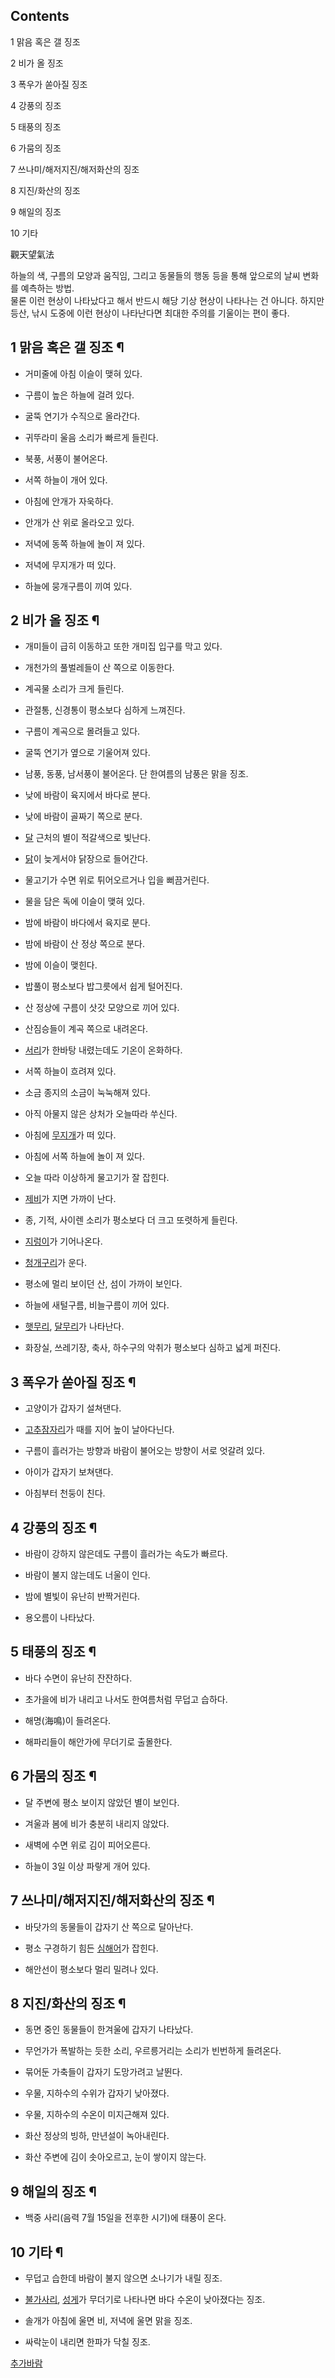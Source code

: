 ## Contents

    

1 맑음 혹은 갤 징조

2 비가 올 징조

3 폭우가 쏟아질 징조

4 강풍의 징조

5 태풍의 징조

6 가뭄의 징조

7 쓰나미/해저지진/해저화산의 징조

8 지진/화산의 징조

9 해일의 징조

10 기타

觀天望氣法  

하늘의 색, 구름의 모양과 움직임, 그리고 동물들의 행동 등을 통해 앞으로의 날씨 변화를 예측하는 방법.  
물론 이런 현상이 나타났다고 해서 반드시 해당 기상 현상이 나타나는 건 아니다. 하지만 등산, 낚시 도중에 이런 현상이 나타난다면 최대한
주의를 기울이는 편이 좋다.

## 1 맑음 혹은 갤 징조 ¶

  * 거미줄에 아침 이슬이 맺혀 있다.  

  * 구름이 높은 하늘에 걸려 있다.  

  * 굴뚝 연기가 수직으로 올라간다.  

  * 귀뚜라미 울음 소리가 빠르게 들린다.  

  * 북풍, 서풍이 불어온다.  

  * 서쪽 하늘이 개어 있다.  

  * 아침에 안개가 자욱하다.  

  * 안개가 산 위로 올라오고 있다.  

  * 저녁에 동쪽 하늘에 놀이 져 있다.  

  * 저녁에 무지개가 떠 있다.  

  * 하늘에 뭉개구름이 끼여 있다.  

## 2 비가 올 징조 ¶

  * 개미들이 급히 이동하고 또한 개미집 입구를 막고 있다.  

  * 개천가의 풀벌레들이 산 쪽으로 이동한다.  

  * 계곡물 소리가 크게 들린다.  

  * 관절통, 신경통이 평소보다 심하게 느껴진다.  

  * 구름이 계곡으로 몰려들고 있다.  

  * 굴뚝 연기가 옆으로 기울어져 있다.  

  * 남풍, 동풍, 남서풍이 불어온다. 단 한여름의 남풍은 맑을 징조.  

  * 낮에 바람이 육지에서 바다로 분다.  

  * 낮에 바람이 골짜기 쪽으로 분다.  

  * [달](%EB%8B%AC.md) 근처의 별이 적갈색으로 빛난다.
  * [닭](%EB%8B%AD.md)이 늦게서야 닭장으로 들어간다.
  * 물고기가 수면 위로 튀어오르거나 입을 뻐끔거린다.  

  * 물을 담은 독에 이슬이 맺혀 있다.  

  * 밤에 바람이 바다에서 육지로 분다.  

  * 밤에 바람이 산 정상 쪽으로 분다.  

  * 밤에 이슬이 맺힌다.  

  * 밥풀이 평소보다 밥그릇에서 쉽게 털어진다.  

  * 산 정상에 구름이 삿갓 모양으로 끼어 있다.  

  * 산짐승들이 계곡 쪽으로 내려온다.  

  * [서리](%EC%84%9C%EB%A6%AC.md)가 한바탕 내렸는데도 기온이 온화하다.
  * 서쪽 하늘이 흐려져 있다.  

  * 소금 종지의 소금이 눅눅해져 있다.  

  * 아직 아물지 않은 상처가 오늘따라 쑤신다.  

  * 아침에 [무지개](%EB%AC%B4%EC%A7%80%EA%B0%9C.md)가 떠 있다.
  * 아침에 서쪽 하늘에 놀이 져 있다.  

  * 오늘 따라 이상하게 물고기가 잘 잡힌다.  

  * [제비](%EC%A0%9C%EB%B9%84.md)가 지면 가까이 난다.
  * 종, 기적, 사이렌 소리가 평소보다 더 크고 또렷하게 들린다.  

  * [지렁이](%EC%A7%80%EB%A0%81%EC%9D%B4.md)가 기어나온다.
  * [청개구리](%EC%B2%AD%EA%B0%9C%EA%B5%AC%EB%A6%AC.md)가 운다.
  * 평소에 멀리 보이던 산, 섬이 가까이 보인다.  

  * 하늘에 새털구름, 비늘구름이 끼어 있다.  

  * [햇무리](%ED%96%87%EB%AC%B4%EB%A6%AC.md), [달무리](%EB%8B%AC%EB%AC%B4%EB%A6%AC.md)가 나타난다.
  * 화장실, 쓰레기장, 축사, 하수구의 악취가 평소보다 심하고 넓게 퍼진다.  

## 3 폭우가 쏟아질 징조 ¶

  * 고양이가 갑자기 설쳐댄다.  

  * [고추잠자리](%EA%B3%A0%EC%B6%94%EC%9E%A0%EC%9E%90%EB%A6%AC.md)가 때를 지어 높이 날아다닌다.
  * 구름이 흘러가는 방향과 바람이 불어오는 방향이 서로 엇갈려 있다.  

  * 아이가 갑자기 보쳐댄다.  

  * 아침부터 천둥이 친다.  

## 4 강풍의 징조 ¶

  * 바람이 강하지 않은데도 구름이 흘러가는 속도가 빠르다.  

  * 바람이 불지 않는데도 너울이 인다.  

  * 밤에 별빛이 유난히 반짝거린다.  

  * 용오름이 나타났다.  

## 5 태풍의 징조 ¶

  * 바다 수면이 유난히 잔잔하다.  

  * 초가을에 비가 내리고 나서도 한여름처럼 무덥고 습하다.  

  * 해명(海鳴)이 들려온다.  

  * 해파리들이 해안가에 무더기로 출몰한다.  

## 6 가뭄의 징조 ¶

  * 달 주변에 평소 보이지 않았던 별이 보인다.  

  * 겨울과 봄에 비가 충분히 내리지 않았다.  

  * 새벽에 수면 위로 김이 피어오른다.  

  * 하늘이 3일 이상 파랗게 개어 있다.  

## 7 쓰나미/해저지진/해저화산의 징조 ¶

  * 바닷가의 동물들이 갑자기 산 쪽으로 달아난다.  

  * 평소 구경하기 힘든 [심해어](%EC%8B%AC%ED%95%B4%EC%96%B4.md)가 잡힌다.
  * 해안선이 평소보다 멀리 밀려나 있다.  

## 8 지진/화산의 징조 ¶

  * 동면 중인 동물들이 한겨울에 갑자기 나타났다.  

  * 무언가가 폭발하는 듯한 소리, 우르릉거리는 소리가 빈번하게 들려온다.  

  * 묶어둔 가축들이 갑자기 도망가려고 날뛴다.  

  * 우물, 지하수의 수위가 갑자기 낮아졌다.  

  * 우물, 지하수의 수온이 미지근해져 있다.  

  * 화산 정상의 빙하, 만년설이 녹아내린다.  

  * 화산 주변에 김이 솟아오르고, 눈이 쌓이지 않는다.  

## 9 해일의 징조 ¶

  * 백중 사리(음력 7월 15일을 전후한 시기)에 태풍이 온다.  

## 10 기타 ¶

  * 무덥고 습한데 바람이 불지 않으면 소나기가 내릴 징조.  

  * [불가사리](%EB%B6%88%EA%B0%80%EC%82%AC%EB%A6%AC.md), [성게](%EC%84%B1%EA%B2%8C.md)가 무더기로 나타나면 바다 수온이 낮아졌다는 징조.
  * 솔개가 아침에 울면 비, 저녁에 울면 맑을 징조.  

  * 싸락눈이 내리면 한파가 닥칠 징조.  

[추가바람](%EC%B6%94%EA%B0%80%EB%B0%94%EB%9E%8C.md)

